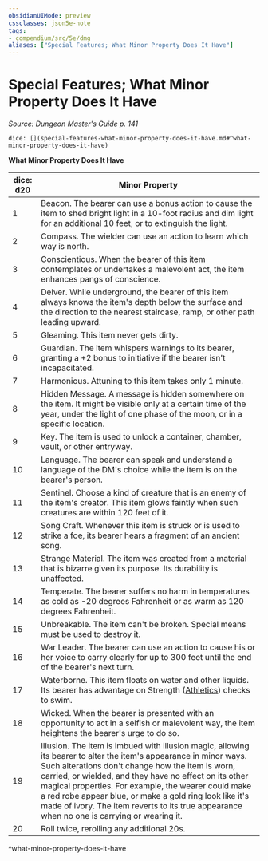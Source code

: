 ```yaml
---
obsidianUIMode: preview
cssclasses: json5e-note
tags:
- compendium/src/5e/dmg
aliases: ["Special Features; What Minor Property Does It Have"]
---
```

# Special Features; What Minor Property Does It Have
*Source: Dungeon Master's Guide p. 141* 

`dice: [](special-features-what-minor-property-does-it-have.md#^what-minor-property-does-it-have)`

**What Minor Property Does It Have**

| dice: d20 | Minor Property |
|-----------|----------------|
| 1 | Beacon. The bearer can use a bonus action to cause the item to shed bright light in a 10-foot radius and dim light for an additional 10 feet, or to extinguish the light. |
| 2 | Compass. The wielder can use an action to learn which way is north. |
| 3 | Conscientious. When the bearer of this item contemplates or undertakes a malevolent act, the item enhances pangs of conscience. |
| 4 | Delver. While underground, the bearer of this item always knows the item's depth below the surface and the direction to the nearest staircase, ramp, or other path leading upward. |
| 5 | Gleaming. This item never gets dirty. |
| 6 | Guardian. The item whispers warnings to its bearer, granting a +2 bonus to initiative if the bearer isn't incapacitated. |
| 7 | Harmonious. Attuning to this item takes only 1 minute. |
| 8 | Hidden Message. A message is hidden somewhere on the item. It might be visible only at a certain time of the year, under the light of one phase of the moon, or in a specific location. |
| 9 | Key. The item is used to unlock a container, chamber, vault, or other entryway. |
| 10 | Language. The bearer can speak and understand a language of the DM's choice while the item is on the bearer's person. |
| 11 | Sentinel. Choose a kind of creature that is an enemy of the item's creator. This item glows faintly when such creatures are within 120 feet of it. |
| 12 | Song Craft. Whenever this item is struck or is used to strike a foe, its bearer hears a fragment of an ancient song. |
| 13 | Strange Material. The item was created from a material that is bizarre given its purpose. Its durability is unaffected. |
| 14 | Temperate. The bearer suffers no harm in temperatures as cold as -20 degrees Fahrenheit or as warm as 120 degrees Fahrenheit. |
| 15 | Unbreakable. The item can't be broken. Special means must be used to destroy it. |
| 16 | War Leader. The bearer can use an action to cause his or her voice to carry clearly for up to 300 feet until the end of the bearer's next turn. |
| 17 | Waterborne. This item floats on water and other liquids. Its bearer has advantage on Strength ([Athletics](4-Resources/Compendium/rules/skills.md#Athletics)) checks to swim. |
| 18 | Wicked. When the bearer is presented with an opportunity to act in a selfish or malevolent way, the item heightens the bearer's urge to do so. |
| 19 | Illusion. The item is imbued with illusion magic, allowing its bearer to alter the item's appearance in minor ways. Such alterations don't change how the item is worn, carried, or wielded, and they have no effect on its other magical properties. For example, the wearer could make a red robe appear blue, or make a gold ring look like it's made of ivory. The item reverts to its true appearance when no one is carrying or wearing it. |
| 20 | Roll twice, rerolling any additional 20s. |
^what-minor-property-does-it-have